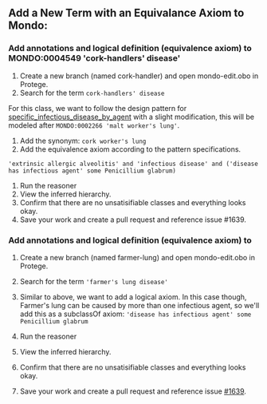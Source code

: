 ## Add a New Term with an Equivalance Axiom to Mondo: 

### Add annotations and logical definition (equivalence axiom) to MONDO:0004549 'cork-handlers' disease'

1. Create a new branch (named cork-handler) and open mondo-edit.obo in Protege.
1. Search for the term `cork-handlers' disease`

For this class, we want to follow the design pattern for [specific_infectious_disease_by_agent](https://github.com/monarch-initiative/mondo/blob/master/src/patterns/dosdp-patterns/specific_infectious_disease_by_agent.yaml) with a slight modification, this will be modeled after `MONDO:0002266 'malt worker's lung'`.

1. Add the synonym: `cork worker's lung`
1. Add the equivalence axiom according to the pattern specifications.

`'extrinsic allergic alveolitis'
 and 'infectious disease'
 and ('disease has infectious agent' some Penicillium glabrum)`

1. Run the reasoner
1. View the inferred hierarchy.
1. Confirm that there are no unsatisifiable classes and everything looks okay.
1. Save your work and create a pull request and reference issue #1639.

### Add annotations and logical definition (equivalence axiom) to 

1. Create a new branch (named farmer-lung) and open mondo-edit.obo in Protege.
1. Search for the term `'farmer's lung disease'`
1. Similar to above, we want to add a logical axiom. In this case though, Farmer's lung can be caused by more than one infectious agent, so we'll add this as a subclassOf axiom:
`'disease has infectious agent' some Penicillium glabrum`

1. Run the reasoner
1. View the inferred hierarchy.
1. Confirm that there are no unsatisifiable classes and everything looks okay.
1. Save your work and create a pull request and reference issue [#1639](https://github.com/monarch-initiative/mondo/issues/1639).


